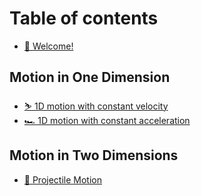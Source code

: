 # Table of contents

* [👋 Welcome!](README.md)

## Motion in One Dimension

* [⛷ 1D motion with constant velocity](motion-in-one-dimension/1d-motion-with-constant-velocity.md)
* [🏎 1D motion with constant acceleration](motion-in-one-dimension/1d-motion-with-constant-acceleration.md)

## Motion in Two Dimensions

* [🚀 Projectile Motion](motion-in-two-dimensions/projectile-motion.md)
